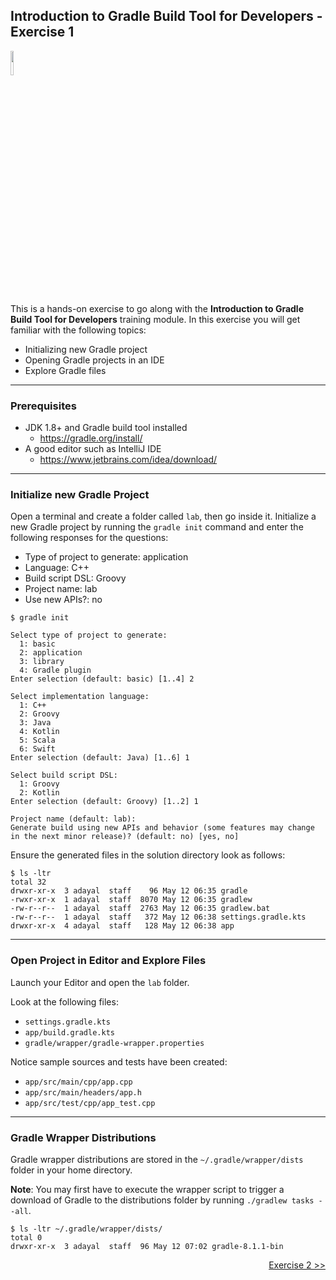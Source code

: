 ## Introduction to Gradle Build Tool for Developers - Exercise 1

<p align="left">
<img width="10%" height="10%" src="https://user-images.githubusercontent.com/120980/174325546-8558160b-7f16-42cb-af0f-511849f22ebc.png">
</p>

This is a hands-on exercise to go along with the
**Introduction to Gradle Build Tool for Developers** training module. In this exercise
you will get familiar with the following topics:

* Initializing new Gradle project
* Opening Gradle projects in an IDE
* Explore Gradle files

---
### Prerequisites

* JDK 1.8+ and Gradle build tool installed
  * https://gradle.org/install/
* A good editor such as IntelliJ IDE
  * https://www.jetbrains.com/idea/download/

---
### Initialize new Gradle Project

Open a terminal and create a folder called `lab`, then go inside it. Initialize a new Gradle
project by running the `gradle init` command and enter the following responses
for the questions:

* Type of project to generate: application
* Language: C++
* Build script DSL: Groovy
* Project name: lab
* Use new APIs?: no

```
$ gradle init

Select type of project to generate:
  1: basic
  2: application
  3: library
  4: Gradle plugin
Enter selection (default: basic) [1..4] 2

Select implementation language:
  1: C++
  2: Groovy
  3: Java
  4: Kotlin
  5: Scala
  6: Swift
Enter selection (default: Java) [1..6] 1

Select build script DSL:
  1: Groovy
  2: Kotlin
Enter selection (default: Groovy) [1..2] 1

Project name (default: lab): 
Generate build using new APIs and behavior (some features may change in the next minor release)? (default: no) [yes, no]
```

Ensure the generated files in the solution directory look as follows:

```
$ ls -ltr
total 32
drwxr-xr-x  3 adayal  staff    96 May 12 06:35 gradle
-rwxr-xr-x  1 adayal  staff  8070 May 12 06:35 gradlew
-rw-r--r--  1 adayal  staff  2763 May 12 06:35 gradlew.bat
-rw-r--r--  1 adayal  staff   372 May 12 06:38 settings.gradle.kts
drwxr-xr-x  4 adayal  staff   128 May 12 06:38 app
```

---
### Open Project in Editor and Explore Files

Launch your Editor and open the `lab` folder.

Look at the following files:
* `settings.gradle.kts`
* `app/build.gradle.kts`
* `gradle/wrapper/gradle-wrapper.properties`

Notice sample sources and tests have been created:
* `app/src/main/cpp/app.cpp`
* `app/src/main/headers/app.h`
* `app/src/test/cpp/app_test.cpp`

---
### Gradle Wrapper Distributions

Gradle wrapper distributions are stored in the `~/.gradle/wrapper/dists` folder
in your home directory.

**Note**: You may first have to execute the wrapper script to trigger a download of
Gradle to the distributions folder by running `./gradlew tasks --all`.

```
$ ls -ltr ~/.gradle/wrapper/dists/
total 0
drwxr-xr-x  3 adayal  staff  96 May 12 07:02 gradle-8.1.1-bin
```

<p align="right">
<a href="https://github.com/gradle/build-tool-training-exercises/tree/main/Introduction_to_Gradle_Build_Tool_for_Developers/cpp/exercise2">Exercise 2 >></a>
</p>
